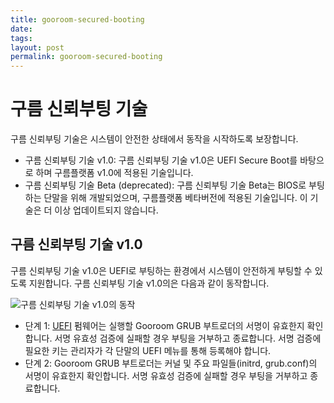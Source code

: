 ```yaml
---
title: gooroom-secured-booting
date:
tags:
layout: post
permalink: gooroom-secured-booting
---
```


구름 신뢰부팅 기술
===============

구름 신뢰부팅 기술은 시스템이 안전한 상태에서 동작을 시작하도록 보장합니다.
* 구름 신뢰부팅 기술 v1.0: 구름 신뢰부팅 기술 v1.0은 UEFI Secure Boot를 바탕으로 하며 구름플랫폼 v1.0에 적용된 기술입니다.
* 구름 신뢰부팅 기술 Beta (deprecated): 구름 신뢰부팅 기술 Beta는 BIOS로 부팅하는 단말을 위해 개발되었으며, 구름플랫폼 베타버전에 적용된 기술입니다. 이 기술은 더 이상 업데이트되지 않습니다.

구름 신뢰부팅 기술 v1.0
---------------
구름 신뢰부팅 기술 v1.0은 UEFI로 부팅하는 환경에서 시스템이 안전하게 부팅할 수 있도록 지원합니다. 구름 신뢰부팅 기술 v1.0의은 다음과 같이 동작합니다.

![구름 신뢰부팅 기술 v1.0의 동작](/images/gooroom-secured-booting.png)

* 단계 1: [UEFI](http://www.uefi.org/specifications) 펌웨어는 실행할 Gooroom GRUB 부트로더의 서명이 유효한지 확인합니다. 서명 유효성 검증에 실패할 경우 부팅을 거부하고 종료합니다. 서명 검증에 필요한 키는 관리자가 각 단말의 UEFI 메뉴를 통해 등록해야 합니다.
* 단계 2: Gooroom GRUB 부트로더는 커널 및 주요 파일들(initrd, grub.conf)의 서명이 유효한지 확인합니다. 서명 유효성 검증에 실패할 경우 부팅을 거부하고 종료합니다.
 

